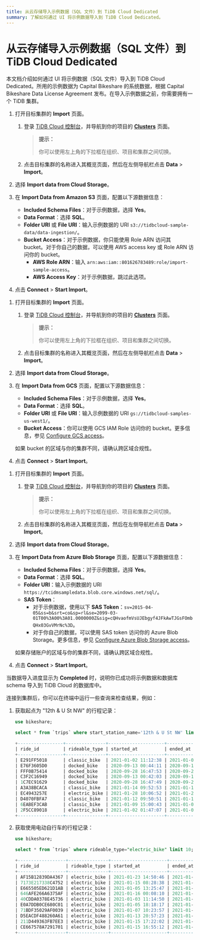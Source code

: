 ```yaml
---
title: 从云存储导入示例数据（SQL 文件）到 TiDB Cloud Dedicated
summary: 了解如何通过 UI 将示例数据导入到 TiDB Cloud Dedicated。
---
```


# 从云存储导入示例数据（SQL 文件）到 TiDB Cloud Dedicated

本文档介绍如何通过 UI 将示例数据（SQL 文件）导入到 TiDB Cloud Dedicated。所用的示例数据为 Capital Bikeshare 的系统数据，根据 Capital Bikeshare Data License Agreement 发布。在导入示例数据之前，你需要拥有一个 TiDB 集群。

<SimpleTab>
<div label="Amazon S3">

1. 打开目标集群的 **Import** 页面。

    1. 登录 [TiDB Cloud 控制台](https://tidbcloud.com/)，并导航到你的项目的 [**Clusters**](https://tidbcloud.com/project/clusters) 页面。

        > **提示：**
        >
        > 你可以使用左上角的下拉框在组织、项目和集群之间切换。

    2. 点击目标集群的名称进入其概览页面，然后在左侧导航栏点击 **Data** > **Import**。

2. 选择 **Import data from Cloud Storage**。

3. 在 **Import Data from Amazon S3** 页面，配置以下源数据信息：

    - **Included Schema Files**：对于示例数据，选择 **Yes**。
    - **Data Format**：选择 **SQL**。
    - **Folder URI** 或 **File URI**：输入示例数据的 URI `s3://tidbcloud-sample-data/data-ingestion/`。
    - **Bucket Access**：对于示例数据，你只能使用 Role ARN 访问其 bucket。对于你自己的数据，可以使用 AWS access key 或 Role ARN 访问你的 bucket。
        - **AWS Role ARN**：输入 `arn:aws:iam::801626783489:role/import-sample-access`。
        - **AWS Access Key**：对于示例数据，跳过此选项。

4. 点击 **Connect** > **Start Import**。

</div>
<div label="Google Cloud">

1. 打开目标集群的 **Import** 页面。

    1. 登录 [TiDB Cloud 控制台](https://tidbcloud.com/)，并导航到你的项目的 [**Clusters**](https://tidbcloud.com/project/clusters) 页面。

        > **提示：**
        >
        > 你可以使用左上角的下拉框在组织、项目和集群之间切换。

    2. 点击目标集群的名称进入其概览页面，然后在左侧导航栏点击 **Data** > **Import**。

2. 选择 **Import data from Cloud Storage**。

3. 在 **Import Data from GCS** 页面，配置以下源数据信息：

    - **Included Schema Files**：对于示例数据，选择 **Yes**。
    - **Data Format**：选择 **SQL**。
    - **Folder URI** 或 **File URI**：输入示例数据的 URI `gs://tidbcloud-samples-us-west1/`。
    - **Bucket Access**：你可以使用 GCS IAM Role 访问你的 bucket。更多信息，参见 [Configure GCS access](/tidb-cloud/dedicated-external-storage.md#configure-gcs-access)。

    如果 bucket 的区域与你的集群不同，请确认跨区域合规性。

4. 点击 **Connect** > **Start Import**。

</div>

<div label="Azure Blob Storage">

1. 打开目标集群的 **Import** 页面。

    1. 登录 [TiDB Cloud 控制台](https://tidbcloud.com/)，并导航到你的项目的 [**Clusters**](https://tidbcloud.com/project/clusters) 页面。

        > **提示：**
        >
        > 你可以使用左上角的下拉框在组织、项目和集群之间切换。

    2. 点击目标集群的名称进入其概览页面，然后在左侧导航栏点击 **Data** > **Import**。

2. 选择 **Import data from Cloud Storage**。

3. 在 **Import Data from Azure Blob Storage** 页面，配置以下源数据信息：

    - **Included Schema Files**：对于示例数据，选择 **Yes**。
    - **Data Format**：选择 **SQL**。
    - **Folder URI**：输入示例数据的 URI `https://tcidmsampledata.blob.core.windows.net/sql/`。
    - **SAS Token**：
        - 对于示例数据，使用以下 **SAS Token**：`sv=2015-04-05&ss=b&srt=co&sp=rl&se=2099-03-01T00%3A00%3A01.0000000Z&sig=cQHvaofmVsUJEbgyf4JFkAwTJGsFOmbQHx03GvVMrNc%3D`。
        - 对于你自己的数据，可以使用 SAS token 访问你的 Azure Blob Storage。更多信息，参见 [Configure Azure Blob Storage access](/tidb-cloud/dedicated-external-storage.md#configure-azure-blob-storage-access)。

    如果存储账户的区域与你的集群不同，请确认跨区域合规性。

4. 点击 **Connect** > **Start Import**。

</div>
</SimpleTab>

当数据导入进度显示为 **Completed** 时，说明你已成功将示例数据和数据库 schema 导入到 TiDB Cloud 的数据库中。

连接到集群后，你可以在终端中运行一些查询来检查结果，例如：

1. 获取起点为 "12th & U St NW" 的行程记录：

    ```sql
    use bikeshare;
    ```

    ```sql
    select * from `trips` where start_station_name='12th & U St NW' limit 10;
    ```

    ```sql
    +-----------------+---------------+---------------------+---------------------+--------------------+------------------+-------------------------------------------+----------------+-----------+------------+-----------+------------+---------------+
    | ride_id         | rideable_type | started_at          | ended_at            | start_station_name | start_station_id | end_station_name                          | end_station_id | start_lat | start_lng  | end_lat   | end_lng    | member_casual |
    +-----------------+---------------+---------------------+---------------------+--------------------+------------------+-------------------------------------------+----------------+-----------+------------+-----------+------------+---------------+
    | E291FF5018      | classic_bike  | 2021-01-02 11:12:38 | 2021-01-02 11:23:47 | 12th & U St NW     |            31268 | 7th & F St NW / National Portrait Gallery |          31232 | 38.916786 |  -77.02814 |  38.89728 | -77.022194 | member        |
    | E76F3605D0      | docked_bike   | 2020-09-13 00:44:11 | 2020-09-13 00:59:38 | 12th & U St NW     |            31268 | 17th St & Massachusetts Ave NW            |          31267 | 38.916786 |  -77.02814 | 38.908142 |  -77.03836 | casual        |
    | FFF0B75414      | docked_bike   | 2020-09-28 16:47:53 | 2020-09-28 16:57:30 | 12th & U St NW     |            31268 | 17th St & Massachusetts Ave NW            |          31267 | 38.916786 |  -77.02814 | 38.908142 |  -77.03836 | casual        |
    | C3F2C16949      | docked_bike   | 2020-09-13 00:42:03 | 2020-09-13 00:59:43 | 12th & U St NW     |            31268 | 17th St & Massachusetts Ave NW            |          31267 | 38.916786 |  -77.02814 | 38.908142 |  -77.03836 | casual        |
    | 1C7EC91629      | docked_bike   | 2020-09-28 16:47:49 | 2020-09-28 16:57:26 | 12th & U St NW     |            31268 | 17th St & Massachusetts Ave NW            |          31267 | 38.916786 |  -77.02814 | 38.908142 |  -77.03836 | member        |
    | A3A38BCACA      | classic_bike  | 2021-01-14 09:52:53 | 2021-01-14 10:00:51 | 12th & U St NW     |            31268 | 10th & E St NW                            |          31256 | 38.916786 |  -77.02814 | 38.895912 |  -77.02606 | member        |
    | EC4943257E      | electric_bike | 2021-01-28 10:06:52 | 2021-01-28 10:16:28 | 12th & U St NW     |            31268 | 10th & E St NW                            |          31256 | 38.916843 | -77.028206 |  38.89607 |  -77.02608 | member        |
    | D4070FBFA7      | classic_bike  | 2021-01-12 09:50:51 | 2021-01-12 09:59:41 | 12th & U St NW     |            31268 | 10th & E St NW                            |          31256 | 38.916786 |  -77.02814 | 38.895912 |  -77.02606 | member        |
    | 6EABEF3CAB      | classic_bike  | 2021-01-09 15:00:43 | 2021-01-09 15:18:30 | 12th & U St NW     |            31268 | 1st & M St NE                             |          31603 | 38.916786 |  -77.02814 | 38.905697 | -77.005486 | member        |
    | 2F5CC89018      | electric_bike | 2021-01-02 01:47:07 | 2021-01-02 01:58:29 | 12th & U St NW     |            31268 | 3rd & H St NE                             |          31616 | 38.916836 |  -77.02815 |  38.90074 |  -77.00219 | member        |
    +-----------------+---------------+---------------------+---------------------+--------------------+------------------+-------------------------------------------+----------------+-----------+------------+-----------+------------+---------------+
    ```

2. 获取使用电动自行车的行程记录：

    ```sql
    use bikeshare;
    ```

    ```sql
    select * from `trips` where rideable_type="electric_bike" limit 10;
    ```

    ```sql
    +------------------+---------------+---------------------+---------------------+----------------------------------------+------------------+-------------------------------------------------------+----------------+-----------+------------+-----------+------------+---------------+
    | ride_id          | rideable_type | started_at          | ended_at            | start_station_name                     | start_station_id | end_station_name                                      | end_station_id | start_lat | start_lng  | end_lat   | end_lng    | member_casual |
    +------------------+---------------+---------------------+---------------------+----------------------------------------+------------------+-------------------------------------------------------+----------------+-----------+------------+-----------+------------+---------------+
    | AF15B12839DA4367 | electric_bike | 2021-01-23 14:50:46 | 2021-01-23 14:59:55 | Columbus Circle / Union Station        |            31623 | 15th & East Capitol St NE                             |          31630 |   38.8974 |  -77.00481 | 38.890    | 76.98354   | member        |
    | 7173E217338C4752 | electric_bike | 2021-01-15 08:28:38 | 2021-01-15 08:33:49 | 37th & O St NW / Georgetown University |            31236 | 34th St & Wisconsin Ave NW                            |          31226 | 38.907825 | -77.071655 | 38.916    | -77.0683   | member        |
    | E665505ED621D1AB | electric_bike | 2021-01-05 13:25:47 | 2021-01-05 13:35:58 | N Lynn St & Fairfax Dr                 |            31917 | 34th St & Wisconsin Ave NW                            |          31226 |  38.89359 |  -77.07089 | 38.916    | 77.06829   | member        |
    | 646AFE266A6375AF | electric_bike | 2021-01-16 00:08:10 | 2021-01-16 00:35:58 | 7th St & Massachusetts Ave NE          |            31647 | 34th St & Wisconsin Ave NW                            |          31226 | 38.892235 | -76.996025 |  38.91    | 7.068245   | member        |
    | 40CDDA0378E45736 | electric_bike | 2021-01-03 11:14:50 | 2021-01-03 11:26:04 | N Lynn St & Fairfax Dr                 |            31917 | 34th St & Wisconsin Ave NW                            |          31226 | 38.893734 |  -77.07096 | 38.916    | 7.068275   | member        |
    | E0A7DDB0CE680C01 | electric_bike | 2021-01-05 18:18:17 | 2021-01-05 19:04:11 | Maine Ave & 7th St SW                  |            31609 | Smithsonian-National Mall / Jefferson Dr & 12th St SW |          31248 | 38.878727 |  -77.02304 |   38.8    | 7.028755   | casual        |
    | 71BDF35029AF0039 | electric_bike | 2021-01-07 10:23:57 | 2021-01-07 10:59:43 | 10th & K St NW                         |            31263 | East West Hwy & Blair Mill Rd                         |          32019 |  38.90279 |  -77.02633 | 38.990    | 77.02937   | member        |
    | D5EACDF488260A61 | electric_bike | 2021-01-13 20:57:23 | 2021-01-13 21:04:19 | 8th & H St NE                          |            31661 | 15th & East Capitol St NE                             |          31630 |  38.89985 | -76.994835 |  38.88    | 76.98345   | member        |
    | 211D449363FB7EE3 | electric_bike | 2021-01-15 17:22:02 | 2021-01-15 17:35:49 | 7th & K St NW                          |            31653 | 15th & East Capitol St NE                             |          31630 |  38.90216 |   -77.0211 |  38.88    | 76.98357   | casual        |
    | CE667578A7291701 | electric_bike | 2021-01-15 16:55:12 | 2021-01-15 17:38:26 | East West Hwy & 16th St                |            32056 | East West Hwy & Blair Mill Rd                         |          32019 | 38.995674 |  -77.03868 | 38.990    | 77.02953   | casual        |
    +------------------+---------------+---------------------+---------------------+----------------------------------------+------------------+-------------------------------------------------------+----------------+-----------+------------+-----------+------------+---------------+
    ```